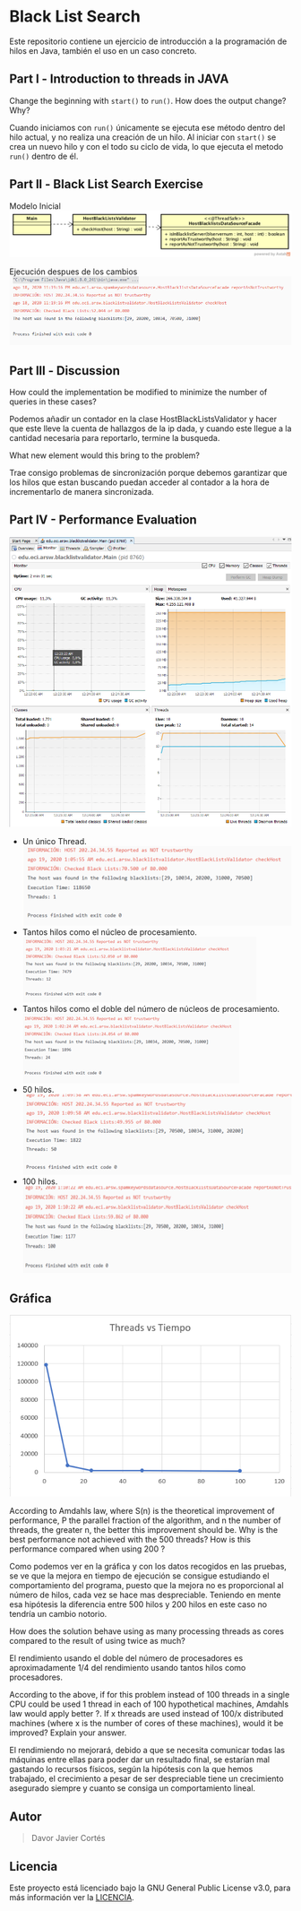 # Black List Search 

Este repositorio contiene un ejercicio de introducción a la programación de hilos en Java, también el uso en un caso concreto.

## Part l - Introduction to threads in JAVA
Change the beginning with `start()` to `run()`. How does the output change? Why?

Cuando iniciamos con `run()` únicamente se ejecuta ese método dentro del hilo actual, y no realiza una creación de un hilo. Al iniciar con `start()` se crea un nuevo hilo y con el todo su ciclo de vida, lo que ejecuta el metodo `run()` dentro de él.  

## Part ll - Black List Search Exercise

Modelo Inicial
![Model](/img/model.png)


Ejecución despues de los cambios
![](/img/blistrun.PNG)


## Part lll - Discussion
How could the implementation be modified to minimize the number of queries in these cases? 

Podemos añadir un contador en la clase HostBlackListsValidator y hacer que este lleve la cuenta de hallazgos de la ip dada, y cuando este llegue a la cantidad necesaria para reportarlo, termine la busqueda.


What new element would this bring to the problem?

Trae consigo problemas de sincronización porque debemos garantizar que los hilos que estan buscando puedan acceder al contador a la hora de incrementarlo de manera sincronizada.

## Part lV - Performance Evaluation


![](img/unHiloVisual.png)

+ Un único Thread.
![](img/1hilo.png)
+ Tantos hilos como el núcleo de procesamiento.
![](img/12hilos.png)
+ Tantos hilos como el doble del número de núcleos de procesamiento.
![](img/24hilos.png)
+ 50 hilos.
![](img/50hilos.png)
+ 100 hilos.
![](img/100hilos.png)

## Gráfica

![](img/tvst.PNG)

According to Amdahls law, where S(n) is the theoretical improvement of performance, P the parallel fraction of the algorithm, and n the number of threads, the greater n, the better this improvement should be. Why is the best performance not achieved with the 500 threads? How is this performance compared when using 200 ?

Como podemos ver en la gráfica y con los datos recogidos en las pruebas, se ve que la mejora en tiempo de ejecución se consigue estudiando el comportamiento del programa, puesto que la mejora no es proporcional al número de hilos, cada vez se hace mas despreciable. Teniendo en mente esa hipótesis la diferencia entre 500 hilos y 200 hilos en este caso no tendría un cambio notorio.

How does the solution behave using as many processing threads as cores compared to the result of using twice as much?

El rendimiento usando el doble del número de procesadores es aproximadamente 1/4 del rendimiento usando tantos hilos como procesadores.

According to the above, if for this problem instead of 100 threads in a single CPU could be used 1 thread in each of 100 hypothetical machines, Amdahls law would apply better ?. If x threads are used instead of 100/x distributed machines (where x is the number of cores of these machines), would it be improved? Explain your answer.

El rendimiendo no mejorará, debido a que se necesita comunicar todas las máquinas entre ellas para poder dar un resultado final, se estarían mal gastando lo recursos físicos, según la hipótesis con la que hemos trabajado, el crecimiento a pesar de ser despreciable tiene un crecimiento asegurado siempre y cuanto se consiga un comportamiento lineal.


## Autor
> Davor Javier Cortés

## Licencia
Este proyecto está licenciado bajo la GNU General Public License v3.0, para más información ver la [LICENCIA](LICENSE.txt).